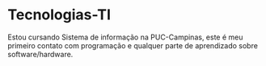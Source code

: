 # Tecnologias-TI
Estou cursando Sistema de informação na PUC-Campinas, este é meu primeiro contato com programação e qualquer parte de aprendizado sobre software/hardware.
